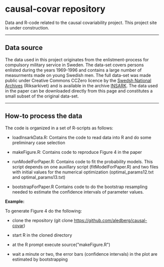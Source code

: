 # causal-covar repository



Data and R-code related to the causal covariability project. This project site is under construction.

---

## Data source
The data used in this project originates from the enlistment-process for compulsory military service in Sweden. The data-set covers persons enlisted during the years 1969-1996 and contains a large number of measurments made on young Swedish men. The full data-set was made public under Creative Commons CCZero licence by the [Swedsh National Archives](https://riksarkivet.se/startpage) (Riksarkivet) and is available in the archive [INSARK](https://riksarkivet.se/psidata#INSARK). The data used in the paper can be downloaded directly from this page and constitutes a small subset of the original data-set. 


---

## How-to process the data


The code is organized in a set of R-scripts as follows:

* loadInsarkData.R:  Contains the code to read data into R and do some preliminary case selection

* makeFigure.R: Contains code to reproduce Figure 4 in the paper

* runModelForPaper.R:  Contains code to fit the probability models. This script depends on one auxillary
script (fitModelForPaper.R) and two files with initial values for the numerical optimization (optimal_params12.txt and optimal_params13.txt)

* bootstrapForPaper.R Contains code to do the bootstrap resampling needed to estimate the confidence intervals of parameter values.




**Example:**

To generate Figure 4 do the following: 

* clone the repository (git clone https://github.com/aledberg/causal-covar)

* start R in the cloned directory

* at the R prompt execute source("makeFigure.R")

* wait a minute or two, the error bars (confidence intervals) in the plot are estimated by bootstrapping

